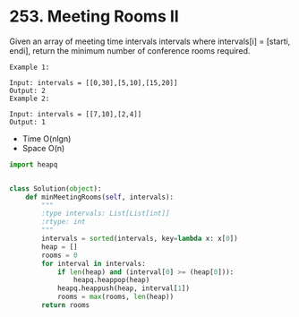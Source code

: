 # 253. Meeting Rooms II
Given an array of meeting time intervals intervals where intervals[i] = [starti, endi], return the minimum number of conference rooms required.
```
Example 1:

Input: intervals = [[0,30],[5,10],[15,20]]
Output: 2
Example 2:

Input: intervals = [[7,10],[2,4]]
Output: 1
```

- Time O(nlgn)
- Space O(n)


```py 
import heapq


class Solution(object):
    def minMeetingRooms(self, intervals):
        """
        :type intervals: List[List[int]]
        :rtype: int
        """
        intervals = sorted(intervals, key=lambda x: x[0])
        heap = []
        rooms = 0
        for interval in intervals:
            if len(heap) and (interval[0] >= (heap[0])):
                heapq.heappop(heap)
            heapq.heappush(heap, interval[1])
            rooms = max(rooms, len(heap))
        return rooms
```